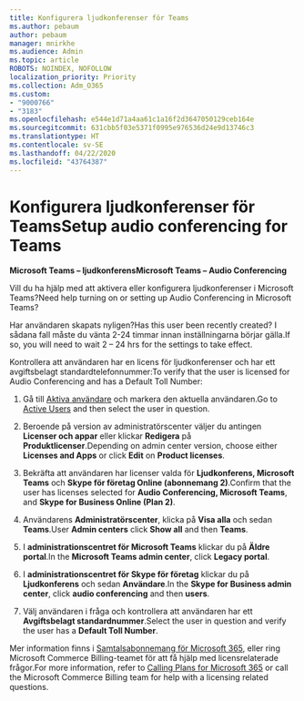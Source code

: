 ```yaml
---
title: Konfigurera ljudkonferenser för Teams
ms.author: pebaum
author: pebaum
manager: mnirkhe
ms.audience: Admin
ms.topic: article
ROBOTS: NOINDEX, NOFOLLOW
localization_priority: Priority
ms.collection: Adm_O365
ms.custom:
- "9000766"
- "3183"
ms.openlocfilehash: e544e1d71a4aa61c1a16f2d3647050129ceb164e
ms.sourcegitcommit: 631cbb5f03e5371f0995e976536d24e9d13746c3
ms.translationtype: HT
ms.contentlocale: sv-SE
ms.lasthandoff: 04/22/2020
ms.locfileid: "43764387"
---
```

# <a name="setup-audio-conferencing-for-teams"></a><span data-ttu-id="22862-102">Konfigurera ljudkonferenser för Teams</span><span class="sxs-lookup"><span data-stu-id="22862-102">Setup audio conferencing for Teams</span></span>

<span data-ttu-id="22862-103">**Microsoft Teams – ljudkonferens**</span><span class="sxs-lookup"><span data-stu-id="22862-103">**Microsoft Teams – Audio Conferencing**</span></span>

<span data-ttu-id="22862-104">Vill du ha hjälp med att aktivera eller konfigurera ljudkonferenser i Microsoft Teams?</span><span class="sxs-lookup"><span data-stu-id="22862-104">Need help turning on or setting up Audio Conferencing in Microsoft Teams?</span></span>

<span data-ttu-id="22862-105">Har användaren skapats nyligen?</span><span class="sxs-lookup"><span data-stu-id="22862-105">Has this user been recently created?</span></span>  <span data-ttu-id="22862-106">I sådana fall måste du vänta 2-24 timmar innan inställningarna börjar gälla.</span><span class="sxs-lookup"><span data-stu-id="22862-106">If so, you will need to wait 2 – 24 hrs for the settings to take effect.</span></span>

<span data-ttu-id="22862-107">Kontrollera att användaren har en licens för ljudkonferenser och har ett avgiftsbelagt standardtelefonnummer:</span><span class="sxs-lookup"><span data-stu-id="22862-107">To verify that the user is licensed for Audio Conferencing and has a Default Toll Number:</span></span>

1. <span data-ttu-id="22862-108">Gå till [Aktiva användare](https://admin.microsoft.com/Adminportal/Home?source=applauncher#/users) och markera den aktuella användaren.</span><span class="sxs-lookup"><span data-stu-id="22862-108">Go to [Active Users](https://admin.microsoft.com/Adminportal/Home?source=applauncher#/users) and then select the user in question.</span></span>

2. <span data-ttu-id="22862-109">Beroende på version av administratörscenter väljer du antingen **Licenser och appar** eller klickar **Redigera** på **Produktlicenser**.</span><span class="sxs-lookup"><span data-stu-id="22862-109">Depending on admin center version, choose either **Licenses and Apps** or click **Edit** on **Product licenses**.</span></span>

3. <span data-ttu-id="22862-110">Bekräfta att användaren har licenser valda för **Ljudkonferens, Microsoft Teams** och **Skype för företag Online (abonnemang 2)**.</span><span class="sxs-lookup"><span data-stu-id="22862-110">Confirm that the user has licenses selected for **Audio Conferencing, Microsoft Teams**, and **Skype for Business Online (Plan 2)**.</span></span>

4. <span data-ttu-id="22862-111">Användarens **Administratörscenter**, klicka på **Visa alla** och sedan **Teams**.</span><span class="sxs-lookup"><span data-stu-id="22862-111">User **Admin centers** click **Show all** and then **Teams**.</span></span>

5. <span data-ttu-id="22862-112">I **administrationscentret för Microsoft Teams** klickar du på **Äldre portal**.</span><span class="sxs-lookup"><span data-stu-id="22862-112">In the **Microsoft Teams admin center**, click **Legacy portal**.</span></span>

6. <span data-ttu-id="22862-113">I **administrationscentret för Skype för företag** klickar du på **Ljudkonferens** och sedan **Användare**.</span><span class="sxs-lookup"><span data-stu-id="22862-113">In the **Skype for Business admin center**, click **audio conferencing** and then **users**.</span></span>

7. <span data-ttu-id="22862-114">Välj användaren i fråga och kontrollera att användaren har ett **Avgiftsbelagt standardnummer**.</span><span class="sxs-lookup"><span data-stu-id="22862-114">Select the user in question and verify the user has a **Default Toll Number**.</span></span>

<span data-ttu-id="22862-115">Mer information finns i [Samtalsabonnemang för Microsoft 365](https://docs.microsoft.com/microsoftteams/calling-plans-for-office-365), eller ring Microsoft Commerce Billing-teamet för att få hjälp med licensrelaterade frågor.</span><span class="sxs-lookup"><span data-stu-id="22862-115">For more information, refer to [Calling Plans for Microsoft 365](https://docs.microsoft.com/microsoftteams/calling-plans-for-office-365) or call the Microsoft Commerce Billing team for help with a licensing related questions.</span></span>